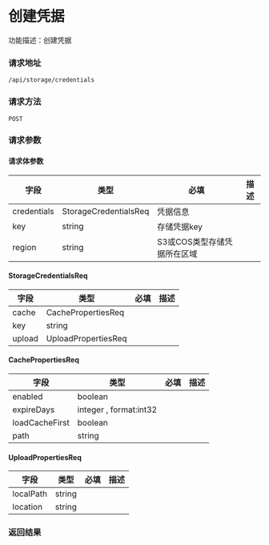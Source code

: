 # 创建凭据
功能描述：创建凭据

### 请求地址
```
/api/storage/credentials
```

### 请求方法
`POST`
### 请求参数



#### 请求体参数
| 字段 | 类型 | 必填 | 描述 |
| -------- | -------- | -------- | -------- |
| credentials     | StorageCredentialsReq   | 凭据信息 |
| key     | string   | 存储凭据key |
| region     | string   | S3或COS类型存储凭据所在区域 |
#### StorageCredentialsReq

| 字段 | 类型 | 必填 | 描述 |
| -------- | -------- | -------- | -------- |
| cache     | CachePropertiesReq   |  |
| key     | string   |  |
| upload     | UploadPropertiesReq   |  |
#### CachePropertiesReq

| 字段 | 类型 | 必填 | 描述 |
| -------- | -------- | -------- | -------- |
| enabled     | boolean   |  |
| expireDays     | integer , format:int32  |  |
| loadCacheFirst     | boolean   |  |
| path     | string   |  |
#### UploadPropertiesReq

| 字段 | 类型 | 必填 | 描述 |
| -------- | -------- | -------- | -------- |
| localPath     | string   |  |
| location     | string   |  |

### 返回结果

